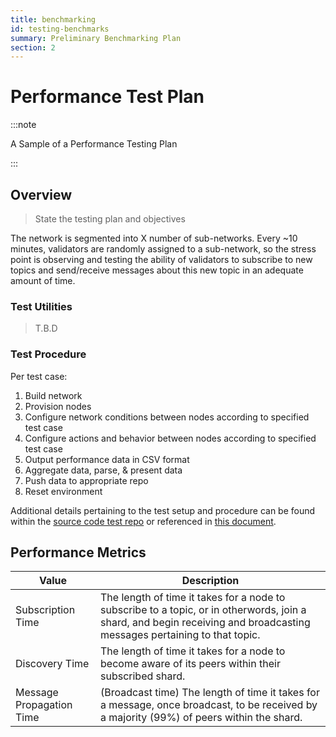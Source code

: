 ```yaml
---
title: benchmarking
id: testing-benchmarks
summary: Preliminary Benchmarking Plan
section: 2
---
```


# Performance Test Plan

:::note

A Sample of a Performance Testing Plan

:::

## Overview

> State the testing plan and objectives

The network is segmented into X number of sub-networks. Every ~10 minutes, validators are randomly assigned to a sub-network, so the stress point is observing and testing the ability of validators to subscribe to new topics and send/receive messages about this new topic in an adequate amount of time.

### Test Utilities

> T.B.D

### Test Procedure

Per test case:

1.  Build network
2.  Provision nodes
3.  Configure network conditions between nodes according to specified test case
4.  Configure actions and behavior between nodes according to specified test case
5.  Output performance data in CSV format
6.  Aggregate data, parse, & present data
7.  Push data to appropriate repo
8.  Reset environment

Additional details pertaining to the test setup and procedure can be found within the [source code test repo](https://github.com/ethresearch/sharding-p2p-poc/tree/master/test) or referenced in [this document](https://notes.ethereum.org/xCbNDb3qQjmvHGnMEMt_HA?view).

## Performance Metrics

| Value                    | Description                                                                                                                                                             |
| ------------------------ | ----------------------------------------------------------------------------------------------------------------------------------------------------------------------- |
| Subscription Time        | The length of time it takes for a node to subscribe to a topic, or in otherwords, join a shard, and begin receiving and broadcasting messages pertaining to that topic. |
| Discovery Time           | The length of time it takes for a node to become aware of its peers within their subscribed shard.                                                                      |
| Message Propagation Time | (Broadcast time) The length of time it takes for a message, once broadcast, to be received by a majority (99%) of peers within the shard.                               |
